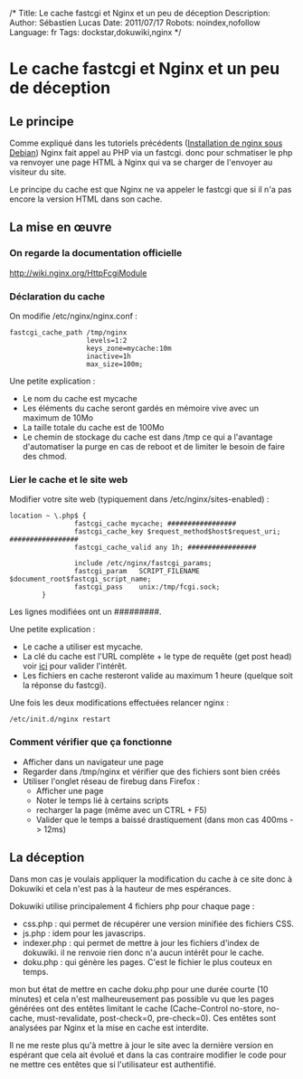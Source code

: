 /*
Title: Le cache fastcgi et Nginx et un peu de déception
Description: 
Author: Sébastien Lucas
Date: 2011/07/17
Robots: noindex,nofollow
Language: fr
Tags: dockstar,dokuwiki,nginx
*/
# Le cache fastcgi et Nginx et un peu de déception

## Le principe
Comme expliqué dans les tutoriels précédents ([Installation de nginx sous Debian](/blog/nginx-php-install)) Nginx fait appel au PHP via un fastcgi. donc pour schmatiser le php va renvoyer une page HTML à Nginx qui va se charger de l'envoyer au visiteur du site.

Le principe du cache est que Nginx ne va appeler le fastcgi que si il n'a pas encore la version HTML dans son cache.

## La mise en œuvre

### On regarde la documentation officielle
http://wiki.nginx.org/HttpFcgiModule

### Déclaration du cache

On modifie /etc/nginx/nginx.conf :

```
fastcgi_cache_path /tmp/nginx
                   levels=1:2
                   keys_zone=mycache:10m
                   inactive=1h
                   max_size=100m;
```

Une petite explication :

* Le nom du cache est mycache
* Les éléments du cache seront gardés en mémoire vive avec un maximum de 10Mo
* La taille totale du cache est de 100Mo
* Le chemin de stockage du cache est dans /tmp ce qui a l'avantage d'automatiser la purge en cas de reboot et de limiter le besoin de faire des chmod.

### Lier le cache et le site web

Modifier votre site web (typiquement dans /etc/nginx/sites-enabled) :

```
location ~ \.php$ {
                fastcgi_cache mycache; #################
                fastcgi_cache_key $request_method$host$request_uri; #################
                fastcgi_cache_valid any 1h; #################

                include /etc/nginx/fastcgi_params;
                fastcgi_param   SCRIPT_FILENAME  $document_root$fastcgi_script_name;
                fastcgi_pass    unix:/tmp/fcgi.sock;
        }
```

Les lignes modifiées ont un #########.

Une petite explication :

* Le cache a utiliser est mycache.
* La clé du cache est l'URL complète + le type de requête (get post head) voir [ici](http://tonykwon.com/tag/fastcgi_cache/) pour valider l'intérêt.
* Les fichiers en cache resteront valide au maximum 1 heure (quelque soit la réponse du fastcgi).

Une fois les deux modifications effectuées relancer nginx :

```
/etc/init.d/nginx restart
```

### Comment vérifier que ça fonctionne

* Afficher dans un navigateur une page
* Regarder dans /tmp/nginx et vérifier que des fichiers sont bien créés
* Utiliser l'onglet réseau de firebug dans Firefox :
   * Afficher une page
   * Noter le temps lié à certains scripts
   * recharger la page (même avec un CTRL + F5)
   * Valider que le temps a baissé drastiquement (dans mon cas 400ms -> 12ms)

## La déception

Dans mon cas je voulais appliquer la modification du cache à ce site donc à Dokuwiki et cela n'est pas à la hauteur de mes espérances.

Dokuwiki utilise principalement 4 fichiers php pour chaque page :

* css.php : qui permet de récupérer une version minifiée des fichiers CSS.
* js.php : idem pour les javascrips.
* indexer.php : qui permet de mettre à jour les fichiers d'index de dokuwiki. il ne renvoie rien donc n'a aucun intérêt pour le cache.
* doku.php : qui génère les pages. C'est le fichier le plus couteux en temps.

mon but état de mettre en cache doku.php pour une durée courte (10 minutes) et cela n'est malheureusement pas possible vu que les pages générées ont des entêtes limitant le cache (Cache-Control	no-store, no-cache, must-revalidate, post-check=0, pre-check=0). Ces entêtes sont analysées par Nginx et la mise en cache est interdite.

Il ne me reste plus qu'à mettre à jour le site avec la dernière version en espérant que cela ait évolué et dans la cas contraire modifier le code pour ne mettre ces entêtes que si l'utilisateur est authentifié.







